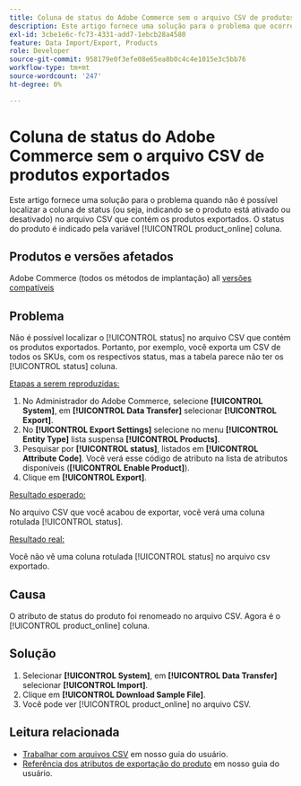```yaml
---
title: Coluna de status do Adobe Commerce sem o arquivo CSV de produtos exportados
description: Este artigo fornece uma solução para o problema que ocorre quando não é possível localizar a coluna de status no arquivo CSV que contém os produtos exportados.
exl-id: 3cbe1e6c-fc73-4331-add7-1ebcb28a4580
feature: Data Import/Export, Products
role: Developer
source-git-commit: 958179e0f3efe08e65ea8b0c4c4e1015e3c5bb76
workflow-type: tm+mt
source-wordcount: '247'
ht-degree: 0%

---
```


# Coluna de status do Adobe Commerce sem o arquivo CSV de produtos exportados

Este artigo fornece uma solução para o problema quando não é possível localizar a coluna de status (ou seja, indicando se o produto está ativado ou desativado) no arquivo CSV que contém os produtos exportados. O status do produto é indicado pela variável [!UICONTROL product_online] coluna.

## Produtos e versões afetados

Adobe Commerce (todos os métodos de implantação) all [versões compatíveis](https://www.adobe.com/content/dam/cc/en/legal/terms/enterprise/pdfs/Adobe-Commerce-Software-Lifecycle-Policy.pdf)

## Problema

Não é possível localizar o [!UICONTROL status] no arquivo CSV que contém os produtos exportados. Portanto, por exemplo, você exporta um CSV de todos os SKUs, com os respectivos status, mas a tabela parece não ter os [!UICONTROL status] coluna.

<u>Etapas a serem reproduzidas:</u>

1. No Administrador do Adobe Commerce, selecione **[!UICONTROL System]**, em **[!UICONTROL Data Transfer]** selecionar **[!UICONTROL Export]**.
1. No **[!UICONTROL Export Settings]** selecione no menu **[!UICONTROL Entity Type]** lista suspensa **[!UICONTROL Products]**.
1. Pesquisar por **[!UICONTROL status]**, listados em **[!UICONTROL Attribute Code]**. Você verá esse código de atributo na lista de atributos disponíveis (**[!UICONTROL Enable Product]**).
1. Clique em **[!UICONTROL Export]**.

<u>Resultado esperado:</u>

No arquivo CSV que você acabou de exportar, você verá uma coluna rotulada [!UICONTROL status].

<u>Resultado real:</u>

Você não vê uma coluna rotulada [!UICONTROL status] no arquivo csv exportado.

## Causa

O atributo de status do produto foi renomeado no arquivo CSV. Agora é o [!UICONTROL product_online] coluna.

## Solução

1. Selecionar **[!UICONTROL System]**, em **[!UICONTROL Data Transfer]** selecionar **[!UICONTROL Import]**.
1. Clique em **[!UICONTROL Download Sample File]**.
1. Você pode ver [!UICONTROL product_online] no arquivo CSV.

## Leitura relacionada

* [Trabalhar com arquivos CSV](https://docs.magento.com/user-guide/system/data-csv.html) em nosso guia do usuário.
* [Referência dos atributos de exportação do produto](https://docs.magento.com/user-guide/system/data-attributes-product.html) em nosso guia do usuário.

